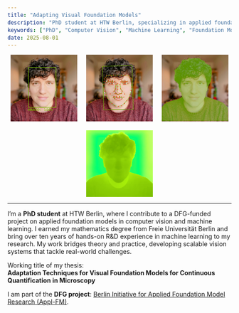 ```yaml
---
title: "Adapting Visual Foundation Models"
description: "PhD student at HTW Berlin, specializing in applied foundation models in computer vision and machine learning."
keywords: ["PhD", "Computer Vision", "Machine Learning", "Foundation Models"]
date: 2025-08-01
---
```


<!-- Force-loading the Font Awesome library -->
<link rel="stylesheet" href="https://cdnjs.cloudflare.com/ajax/libs/font-awesome/6.5.2/css/all.min.css" integrity="sha512-SnH5WK+bZxgPHs44uWIX+LLJAJ9/2PkPKZ5QiAj6Ta86w+fsb2TkcmfRyVX3pBnMFcV7oQPJkl9QevSCWr3W6A==" crossorigin="anonymous" referrerpolicy="no-referrer" />


<div style="display: flex; flex-wrap: wrap; justify-content: center; gap: 20px;">
  <img src="/assets/images/portrait_detect.png" alt="Mario Koddenbrock Object Detection" width="150" />
  <img src="/assets/images/portrait_face.png" alt="Mario Koddenbrock Face Recognition" width="150" />
  <img src="/assets/images/portrait_segment.png" alt="Mario Koddenbrock Segmentation" width="150" />
  <img src="/assets/images/portrait_depth_2.png" alt="Mario Koddenbrock Depth" width="150" />
</div>

---

I’m a **PhD student** at HTW Berlin, where I contribute to a DFG-funded project on applied foundation models in computer vision and machine learning. I earned my mathematics degree from Freie Universität Berlin and bring over ten years of hands-on R&D experience in machine learning to my research. My work bridges theory and practice, developing scalable vision systems that tackle real-world challenges.

Working title of my thesis:  
**Adaptation Techniques for Visual Foundation Models for Continuous Quantification in Microscopy**

I am part of the **DFG project**: [Berlin Initiative for Applied Foundation Model Research (Appl-FM)](https://www.bht-berlin.de/3873/article/9084).

<!-- This is the final, all-Font-Awesome icon block -->
<div style="display: flex; flex-wrap: wrap; justify-content: center; align-items: center; gap: 28px; margin-top: 20px; font-size: 2rem;">
  <a href="https://github.com/mario-koddenbrock" target="_blank" rel="noopener noreferrer" title="GitHub" style="color: var(--primary);">
    <i class="fa-brands fa-github"></i>
  </a>
  <a href="https://www.linkedin.com/in/koddenbrock/" target="_blank" rel="noopener noreferrer" title="LinkedIn" style="color: var(--primary);">
    <i class="fa-brands fa-linkedin"></i>
  </a>
  <a href="https://scholar.google.com/citations?user=wqHic0AAAAAJ&hl=de" target="_blank" rel="noopener noreferrer" title="Google Scholar" style="color: var(--primary);">
    <i class="fa-brands fa-google-scholar"></i>
  </a>
  <a href="https://orcid.org/0000-0003-3327-7404" target="_blank" rel="noopener noreferrer" title="ORCID" style="color: var(--primary);">
    <i class="fa-brands fa-orcid"></i>
  </a>
  <a href="https://www.htw-berlin.de/hochschule/personen/person/?eid=14549" target="_blank" rel="noopener noreferrer" title="HTW Berlin" style="color: var(--primary);">
    <i class="fa-solid fa-building-columns"></i>
  </a>
  <a href="https://dblp.org/pid/189/6995.html" target="_blank" rel="noopener noreferrer" title="DBLP" style="color: var(--primary);">
    <i class="fa-solid fa-book"></i>
  </a>
  <a href="https://openreview.net/profile?id=~Mario_Koddenbrock1" target="_blank" rel="noopener noreferrer" title="OpenReview" style="color: var(--primary);">
    <i class="fa-solid fa-book-open"></i>
  </a>
</div>